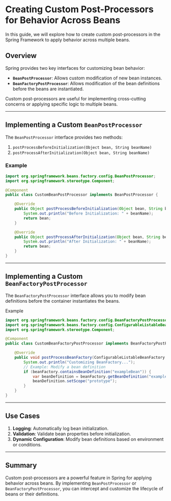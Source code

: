 # Creating Custom Post-Processors for Behavior Across Beans

In this guide, we will explore how to create custom post-processors in the Spring Framework to apply behavior across multiple beans.

## Overview

Spring provides two key interfaces for customizing bean behavior:

- **`BeanPostProcessor`**: Allows custom modification of new bean instances.
- **`BeanFactoryPostProcessor`**: Allows modification of the bean definitions before the beans are instantiated.

Custom post-processors are useful for implementing cross-cutting concerns or applying specific logic to multiple beans.

---

## Implementing a Custom `BeanPostProcessor`

The `BeanPostProcessor` interface provides two methods:

1. `postProcessBeforeInitialization(Object bean, String beanName)`
2. `postProcessAfterInitialization(Object bean, String beanName)`

### Example

```java
import org.springframework.beans.factory.config.BeanPostProcessor;
import org.springframework.stereotype.Component;

@Component
public class CustomBeanPostProcessor implements BeanPostProcessor {

    @Override
    public Object postProcessBeforeInitialization(Object bean, String beanName) {
        System.out.println("Before Initialization: " + beanName);
        return bean;
    }

    @Override
    public Object postProcessAfterInitialization(Object bean, String beanName) {
        System.out.println("After Initialization: " + beanName);
        return bean;
    }
}
```

---

## Implementing a Custom `BeanFactoryPostProcessor`

The `BeanFactoryPostProcessor` interface allows you to modify bean definitions before the container instantiates the beans.

Example

```java
import org.springframework.beans.factory.config.BeanFactoryPostProcessor;
import org.springframework.beans.factory.config.ConfigurableListableBeanFactory;
import org.springframework.stereotype.Component;

@Component
public class CustomBeanFactoryPostProcessor implements BeanFactoryPostProcessor {

    @Override
    public void postProcessBeanFactory(ConfigurableListableBeanFactory beanFactory) {
        System.out.println("Customizing BeanFactory...");
        // Example: Modify a bean definition
        if (beanFactory.containsBeanDefinition("exampleBean")) {
            var beanDefinition = beanFactory.getBeanDefinition("exampleBean");
            beanDefinition.setScope("prototype");
        }
    }
}
```

---

## Use Cases

1. **Logging**: Automatically log bean initialization.
2. **Validation**: Validate bean properties before initialization.
3. **Dynamic Configuration**: Modify bean definitions based on environment or conditions.

---

## Summary

Custom post-processors are a powerful feature in Spring for applying behavior across beans. By implementing `BeanPostProcessor` or `BeanFactoryPostProcessor`, you can intercept and customize the lifecycle of beans or their definitions.
